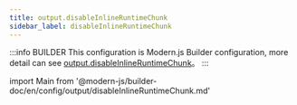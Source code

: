 ```yaml
---
title: output.disableInlineRuntimeChunk
sidebar_label: disableInlineRuntimeChunk
---
```


:::info BUILDER
This configuration is Modern.js Builder configuration, more detail can see [output.disableInlineRuntimeChunk](https://modernjs.dev/builder/zh/api/config-output.html#output-disableinlineruntimechunk)。
:::

import Main from '@modern-js/builder-doc/en/config/output/disableInlineRuntimeChunk.md'

<Main />
